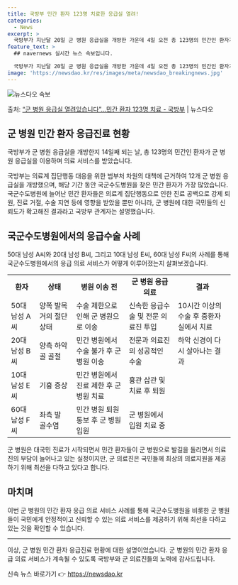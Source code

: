 ```yaml
---
title: 국방부 민간 환자 123명 치료한 응급실 열려!
categories:
  - News
excerpt: >
  국방부가 지난달 20일 군 병원 응급실을 개방한 가운데 4일 오전 총 123명의 민간인 환자가 이용한 것으로…
feature_text: >
  ## navernews 실시간 뉴스 속보입니다.

  국방부가 지난달 20일 군 병원 응급실을 개방한 가운데 4일 오전 총 123명의 민간인 환자가 이용한 것으로…
image: 'https://newsdao.kr/res/images/meta/newsdao_breakingnews.jpg'
---
```


![뉴스다오 속보](https://newsdao.kr/res/images/meta/newsdao_breakingnews.jpg)

<p>출처: <a href="https://newsdao.kr/3271" rel="dofollow">“군 병원 응급실 열려있습니다”…민간 환자 123명 치료 - 국방부</a> | 뉴스다오</p>

<h2 data-ke-size="size26">군 병원 민간 환자 응급진료 현황</h2>
국방부가 군 병원 응급실을 개방한지 14일째 되는 날, 총 123명의 민간인 환자가 군 병원 응급실을 이용하며 의료 서비스를 받았습니다.

<p data-ke-size="size16">국방부는 의료계 집단행동 대응을 위한 범부처 차원의 대책에 근거하여 12개 군 병원 응급실을 개방했으며, 해당 기간 동안 국군수도병원을 찾은 민간 환자가 가장 많았습니다. 국군수도병원에 늘어난 민간 환자들은 의료계 집단행동으로 인한 진료 공백으로 강제 퇴원, 진료 거절, 수술 지연 등에 영향을 받았을 뿐만 아니라, 군 병원에 대한 국민들의 신뢰도가 확고해진 결과라고 국방부 관계자는 설명했습니다.</p>

<h2 data-ke-size="size26">국군수도병원에서의 응급수술 사례</h2>
50대 남성 A씨와 20대 남성 B씨, 그리고 10대 남성 E씨, 60대 남성 F씨의 사례를 통해 국군수도병원에서의 응급 의료 서비스가 어떻게 이루어졌는지 살펴보겠습니다.

<table>
	<tr>
		<td style="text-align: center; height: 17px;"><b>환자</b></td>
		<td style="text-align: center; height: 17px;"><b>상태</b></td>
		<td style="text-align: center; height: 17px;"><b>병원 이송 전</b></td>
		<td style="text-align: center; height: 17px;"><b>군 병원 응급 의료</b></td>
		<td style="text-align: center; height: 17px;"><b>결과</b></td>
	</tr>
	<tr>
		<td>50대 남성 A씨</td>
		<td>양쪽 발목 거의 절단 상태</td>
		<td>수술 제한으로 인해 군 병원으로 이송</td>
		<td>신속한 응급수술 및 전문 의료진 투입</td>
		<td>10시간 이상의 수술 후 중환자실에서 치료</td>
	</tr>
	<tr>
		<td>20대 남성 B씨</td>
		<td>양측 하악골 골절</td>
		<td>민간 병원에서 수술 불가 후 군 병원 이송</td>
		<td>전문과 의료진의 성공적인 수술</td>
		<td>하악 신경이 다시 살아나는 결과</td>
	</tr>
	<tr>
		<td>10대 남성 E씨</td>
		<td>기흉 증상</td>
		<td>민간 병원에서 진료 제한 후 군 병원 치료</td>
		<td>흉관 삽관 및 치료 후 퇴원</td>
		<td></td>
	</tr>
	<tr>
		<td>60대 남성 F씨</td>
		<td>좌측 발 골수염</td>
		<td>민간 병원 퇴원 통보 후 군 병원 입원</td>
		<td>군 병원에서 입원 치료 중</td>
		<td></td>
	</tr>
</table>

<p data-ke-size="size16">군 병원은 대국민 진료가 시작되면서 민간 환자들이 군 병원으로 발길을 돌리면서 의료진의 부담이 늘어나고 있는 실정이지만, 군 의료진은 국민들께 최상의 의료지원을 제공하기 위해 최선을 다하고 있다고 합니다.</p>

<h2 data-ke-size="size26">마치며</h2>
이번 군 병원의 민간 환자 응급 의료 서비스 사례를 통해 국군수도병원을 비롯한 군 병원들이 국민에게 안정적이고 신뢰할 수 있는 의료 서비스를 제공하기 위해 최선을 다하고 있는 것을 확인할 수 있습니다.

<hr>

<p data-ke-size="size16">이상, 군 병원 민간 환자 응급진료 현황에 대한 설명이었습니다. 군 병원의 민간 환자 응급 의료 서비스가 계속될 수 있도록 국방부와 군 의료진들의 노력에 감사드립니다.</p>
 

신속 뉴스 바로가기 👉 <a href="https://newsdao.kr" rel="dofollow">https://newsdao.kr</a>


